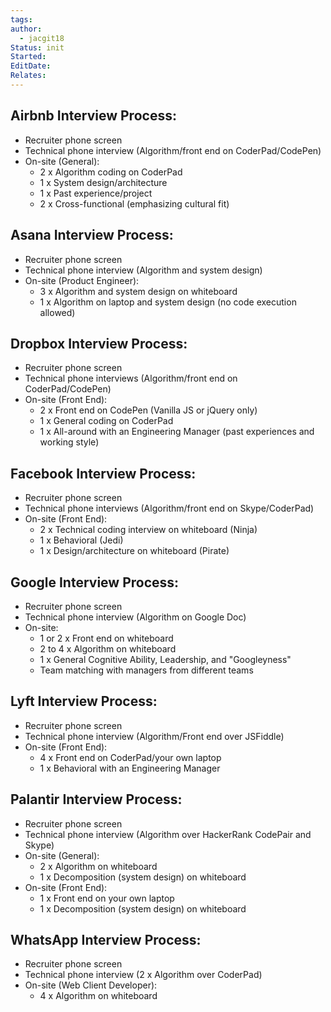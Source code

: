 ```yaml
---
tags: 
author:
  - jacgit18
Status: init
Started: 
EditDate: 
Relates:
---
```

## Airbnb Interview Process:
- Recruiter phone screen
- Technical phone interview (Algorithm/front end on CoderPad/CodePen)
- On-site (General): 
  - 2 x Algorithm coding on CoderPad
  - 1 x System design/architecture
  - 1 x Past experience/project
  - 2 x Cross-functional (emphasizing cultural fit)

## Asana Interview Process:
- Recruiter phone screen
- Technical phone interview (Algorithm and system design)
- On-site (Product Engineer):
  - 3 x Algorithm and system design on whiteboard
  - 1 x Algorithm on laptop and system design (no code execution allowed)

## Dropbox Interview Process:
- Recruiter phone screen
- Technical phone interviews (Algorithm/front end on CoderPad/CodePen)
- On-site (Front End):
  - 2 x Front end on CodePen (Vanilla JS or jQuery only)
  - 1 x General coding on CoderPad
  - 1 x All-around with an Engineering Manager (past experiences and working style)

## Facebook Interview Process:
- Recruiter phone screen
- Technical phone interviews (Algorithm/front end on Skype/CoderPad)
- On-site (Front End):
  - 2 x Technical coding interview on whiteboard (Ninja)
  - 1 x Behavioral (Jedi)
  - 1 x Design/architecture on whiteboard (Pirate)

## Google Interview Process:
- Recruiter phone screen
- Technical phone interview (Algorithm on Google Doc)
- On-site:
  - 1 or 2 x Front end on whiteboard
  - 2 to 4 x Algorithm on whiteboard
  - 1 x General Cognitive Ability, Leadership, and "Googleyness"
  - Team matching with managers from different teams

## Lyft Interview Process:
- Recruiter phone screen
- Technical phone interview (Algorithm/Front end over JSFiddle)
- On-site (Front End):
  - 4 x Front end on CoderPad/your own laptop
  - 1 x Behavioral with an Engineering Manager

## Palantir Interview Process:
- Recruiter phone screen
- Technical phone interview (Algorithm over HackerRank CodePair and Skype)
- On-site (General):
  - 2 x Algorithm on whiteboard
  - 1 x Decomposition (system design) on whiteboard
- On-site (Front End):
  - 1 x Front end on your own laptop
  - 1 x Decomposition (system design) on whiteboard

## WhatsApp Interview Process:
- Recruiter phone screen
- Technical phone interview (2 x Algorithm over CoderPad)
- On-site (Web Client Developer):
  - 4 x Algorithm on whiteboard
